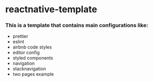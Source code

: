 

# reactnative-template
### This is a template that contains main configurations like:
<div>
<ul styles="color:#3c64ad">
<li>prettier</li>
<li>eslint</li>
<li>airbnb code styles</li>
<li>editor config</li>
<li>styled components</li>
<li>navigation</li>
<li>stacknavigation</li>
<li>two pages example</li>
</ul>
</div>


